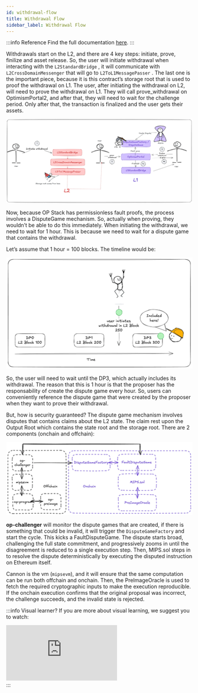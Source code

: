 ```yaml
---
id: withdrawal-flow
title: Withdrawal Flow
sidebar_label: Withdrawal Flow
---
```


:::info Reference
Find the full documentation [here](https://docs.optimism.io/stack/transactions/withdrawal-flow).
:::

Withdrawals start on the L2, and there are 4 key steps: initiate, prove, finilize and asset release. So, the user will initiate withdrawal when interacting with the `L2StandardBridge` , it will communicate with `L2CrossDomainMessenger` that will go to `L2ToL1MessagePasser` . The last one is the important piece, because it is this contract’s storage root that is used to proof the withdrawal on L1. The user, after initiating the withdrawal on L2, will need to prove the withdrawal on L1. They will call prove_withdrawal on OptimismPortal2, and after that, they will need to wait for the challenge period. Only after that, the transaction is finalized and the user gets their assets.

![withdrawal.png](img/withdrawal.png)

Now, because OP Stack has permissionless fault proofs, the process involves a DisputeGame mechanism. So, actually when proving, they wouldn’t be able to do this immediately. When initiating the withdrawal, we need to wait for 1 hour. This is because we need to wait for a dispute game that contains the withdrawal.

Let’s assume that 1 hour = 100 blocks. The timeline would be:

![timeline.png](img/timeline-withdrawal.png)

So, the user will need to wait until the DP3, which actually includes its withdrawal. The reason that this is 1 hour is that the proposer has the responsability of create the dispute game every hour. So, users can conveniently reference the dispute game that were created by the proposer when they want to prove their withdrawal. 

But, how is security guaranteed? The dispute game mechanism involves disputes that contains claims about the L2 state. The claim rest upon the Output Root which contains the state root and the storage root. There are 2 components (onchain and offchain):

![onchain-offchain.png](img/onchain-offchain.png)

**op-challenger** will monitor the dispute games that are created, if there is something that could be invalid, it will trigger the `DisputeGameFactory` and start the cycle. This kicks a FaultDisputeGame. The dispute starts broad, challenging the full state commitment, and progressively zooms in until the disagreement is reduced to a single execution step. Then, MIPS.sol steps in to resolve the dispute deterministically by executing the disputed instruction on Ethereum itself. 

Cannon is the vm (`mipsevm`), and it will ensure that the same computation can be run both offchain and onchain. Then, the PreImageOracle is used to fetch the required cryptographic inputs to make the execution reproducible. If the onchain execution confirms that the original proposal was incorrect, the challenge succeeds, and the invalid state is rejected.

:::info Visual learner?
If you are more about visual learning, we suggest you to watch:
<div style={{
  position: 'relative',
  paddingBottom: '56.25%',
  height: 0,
  overflow: 'hidden',
  maxWidth: '100%'
}}>
  <iframe 
    style={{
      position: 'absolute',
      top: 0,
      left: 0,
      width: '100%',
      height: '100%'
    }}
    src="https://www.youtube.com/embed/nIN5sNc6nQM?si=0y4apBvCDUH-nnyj"
    title="YouTube video player"
    frameborder="0"
    allow="accelerometer; autoplay; clipboard-write; encrypted-media; gyroscope; picture-in-picture; web-share"
    referrerpolicy="strict-origin-when-cross-origin"
    allowfullscreen>
  </iframe>
</div>
:::